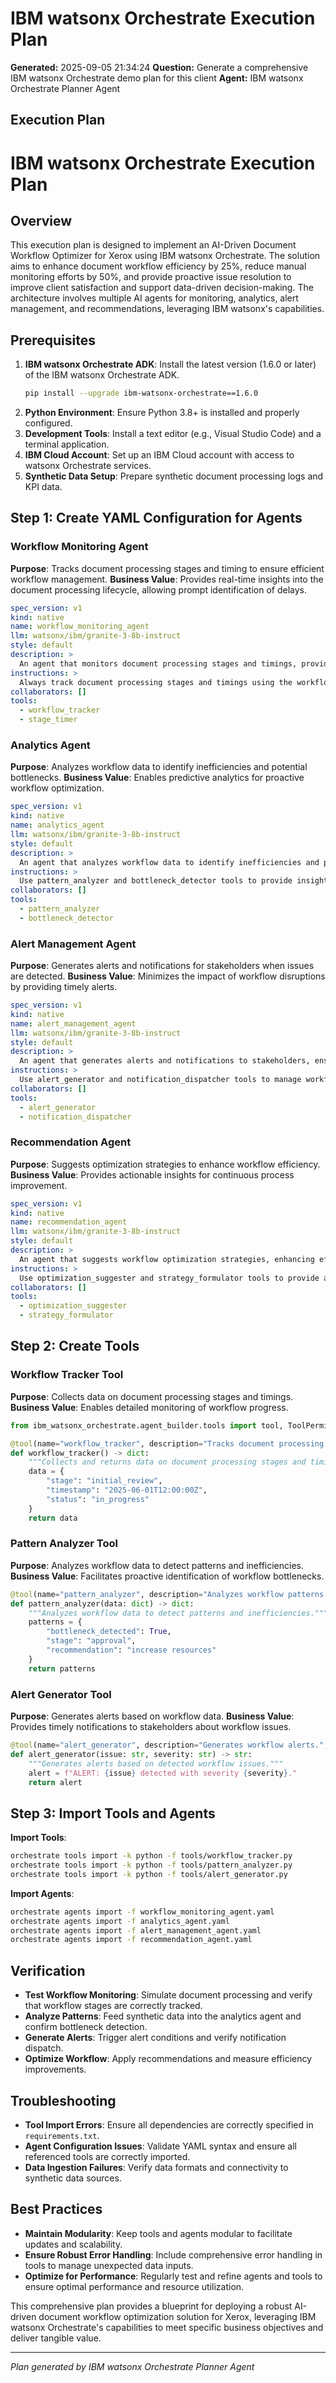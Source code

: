 # IBM watsonx Orchestrate Execution Plan

**Generated:** 2025-09-05 21:34:24
**Question:** Generate a comprehensive IBM watsonx Orchestrate demo plan for this client
**Agent:** IBM watsonx Orchestrate Planner Agent

## Execution Plan

# IBM watsonx Orchestrate Execution Plan

## Overview
This execution plan is designed to implement an AI-Driven Document Workflow Optimizer for Xerox using IBM watsonx Orchestrate. The solution aims to enhance document workflow efficiency by 25%, reduce manual monitoring efforts by 50%, and provide proactive issue resolution to improve client satisfaction and support data-driven decision-making. The architecture involves multiple AI agents for monitoring, analytics, alert management, and recommendations, leveraging IBM watsonx's capabilities.

## Prerequisites
1. **IBM watsonx Orchestrate ADK**: Install the latest version (1.6.0 or later) of the IBM watsonx Orchestrate ADK.
   ```bash
   pip install --upgrade ibm-watsonx-orchestrate==1.6.0
   ```
2. **Python Environment**: Ensure Python 3.8+ is installed and properly configured.
3. **Development Tools**: Install a text editor (e.g., Visual Studio Code) and a terminal application.
4. **IBM Cloud Account**: Set up an IBM Cloud account with access to watsonx Orchestrate services.
5. **Synthetic Data Setup**: Prepare synthetic document processing logs and KPI data.

## Step 1: Create YAML Configuration for Agents

### Workflow Monitoring Agent
**Purpose**: Tracks document processing stages and timing to ensure efficient workflow management.
**Business Value**: Provides real-time insights into the document processing lifecycle, allowing prompt identification of delays.

```yaml
spec_version: v1
kind: native
name: workflow_monitoring_agent
llm: watsonx/ibm/granite-3-8b-instruct
style: default
description: >
  An agent that monitors document processing stages and timings, providing real-time insights into workflow efficiency.
instructions: >
  Always track document processing stages and timings using the workflow_tracker and stage_timer tools.
collaborators: []
tools:
  - workflow_tracker
  - stage_timer
```

### Analytics Agent
**Purpose**: Analyzes workflow data to identify inefficiencies and potential bottlenecks.
**Business Value**: Enables predictive analytics for proactive workflow optimization.

```yaml
spec_version: v1
kind: native
name: analytics_agent
llm: watsonx/ibm/granite-3-8b-instruct
style: default
description: >
  An agent that analyzes workflow data to identify inefficiencies and potential bottlenecks, using predictive analytics.
instructions: >
  Use pattern_analyzer and bottleneck_detector tools to provide insights into workflow patterns and potential bottlenecks.
collaborators: []
tools:
  - pattern_analyzer
  - bottleneck_detector
```

### Alert Management Agent
**Purpose**: Generates alerts and notifications for stakeholders when issues are detected.
**Business Value**: Minimizes the impact of workflow disruptions by providing timely alerts.

```yaml
spec_version: v1
kind: native
name: alert_management_agent
llm: watsonx/ibm/granite-3-8b-instruct
style: default
description: >
  An agent that generates alerts and notifications to stakeholders, ensuring timely awareness of workflow issues.
instructions: >
  Use alert_generator and notification_dispatcher tools to manage workflow alerts and notifications.
collaborators: []
tools:
  - alert_generator
  - notification_dispatcher
```

### Recommendation Agent
**Purpose**: Suggests optimization strategies to enhance workflow efficiency.
**Business Value**: Provides actionable insights for continuous process improvement.

```yaml
spec_version: v1
kind: native
name: recommendation_agent
llm: watsonx/ibm/granite-3-8b-instruct
style: default
description: >
  An agent that suggests workflow optimization strategies, enhancing efficiency through AI-driven recommendations.
instructions: >
  Use optimization_suggester and strategy_formulator tools to provide actionable optimization recommendations.
collaborators: []
tools:
  - optimization_suggester
  - strategy_formulator
```

## Step 2: Create Tools

### Workflow Tracker Tool
**Purpose**: Collects data on document processing stages and timings.
**Business Value**: Enables detailed monitoring of workflow progress.

```python
from ibm_watsonx_orchestrate.agent_builder.tools import tool, ToolPermission

@tool(name="workflow_tracker", description="Tracks document processing stages.", permission=ToolPermission.ADMIN)
def workflow_tracker() -> dict:
    """Collects and returns data on document processing stages and timings."""
    data = {
        "stage": "initial_review",
        "timestamp": "2025-06-01T12:00:00Z",
        "status": "in_progress"
    }
    return data
```

### Pattern Analyzer Tool
**Purpose**: Analyzes workflow data to detect patterns and inefficiencies.
**Business Value**: Facilitates proactive identification of workflow bottlenecks.

```python
@tool(name="pattern_analyzer", description="Analyzes workflow patterns.", permission=ToolPermission.ADMIN)
def pattern_analyzer(data: dict) -> dict:
    """Analyzes workflow data to detect patterns and inefficiencies."""
    patterns = {
        "bottleneck_detected": True,
        "stage": "approval",
        "recommendation": "increase resources"
    }
    return patterns
```

### Alert Generator Tool
**Purpose**: Generates alerts based on workflow data.
**Business Value**: Provides timely notifications to stakeholders about workflow issues.

```python
@tool(name="alert_generator", description="Generates workflow alerts.", permission=ToolPermission.ADMIN)
def alert_generator(issue: str, severity: str) -> str:
    """Generates alerts based on detected workflow issues."""
    alert = f"ALERT: {issue} detected with severity {severity}."
    return alert
```

## Step 3: Import Tools and Agents
**Import Tools**:
```bash
orchestrate tools import -k python -f tools/workflow_tracker.py
orchestrate tools import -k python -f tools/pattern_analyzer.py
orchestrate tools import -k python -f tools/alert_generator.py
```

**Import Agents**:
```bash
orchestrate agents import -f workflow_monitoring_agent.yaml
orchestrate agents import -f analytics_agent.yaml
orchestrate agents import -f alert_management_agent.yaml
orchestrate agents import -f recommendation_agent.yaml
```

## Verification
- **Test Workflow Monitoring**: Simulate document processing and verify that workflow stages are correctly tracked.
- **Analyze Patterns**: Feed synthetic data into the analytics agent and confirm bottleneck detection.
- **Generate Alerts**: Trigger alert conditions and verify notification dispatch.
- **Optimize Workflow**: Apply recommendations and measure efficiency improvements.

## Troubleshooting
- **Tool Import Errors**: Ensure all dependencies are correctly specified in `requirements.txt`.
- **Agent Configuration Issues**: Validate YAML syntax and ensure all referenced tools are correctly imported.
- **Data Ingestion Failures**: Verify data formats and connectivity to synthetic data sources.

## Best Practices
- **Maintain Modularity**: Keep tools and agents modular to facilitate updates and scalability.
- **Ensure Robust Error Handling**: Include comprehensive error handling in tools to manage unexpected data inputs.
- **Optimize for Performance**: Regularly test and refine agents and tools to ensure optimal performance and resource utilization.

This comprehensive plan provides a blueprint for deploying a robust AI-driven document workflow optimization solution for Xerox, leveraging IBM watsonx Orchestrate's capabilities to meet specific business objectives and deliver tangible value.

---
*Plan generated by IBM watsonx Orchestrate Planner Agent*
